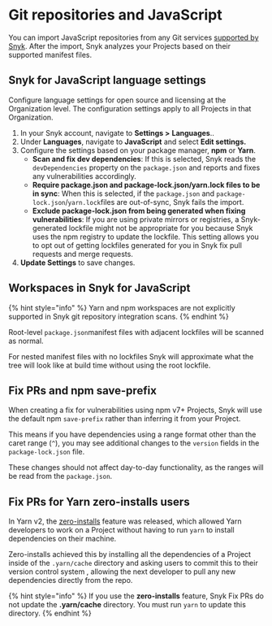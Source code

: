 # Git repositories and JavaScript

You can import JavaScript repositories from any Git services [supported by Snyk](../../scm-ide-and-ci-cd-workflow-and-integrations/snyk-scm-integrations/). After the import, Snyk analyzes your Projects based on their supported manifest files.

## Snyk for JavaScript language settings

Configure language settings for open source and licensing at the Organization level. The configuration settings apply to all Projects in that Organization.

1. In your Snyk account, navigate to **Settings >** **Languages**..
2. Under **Languages**, navigate to **JavaScript** and select **Edit settings.**
3. Configure the settings based on your package manager, **npm** or **Yarn**.
   * **Scan and fix dev dependencies**: If this is selected, Snyk reads the `devDependencies` property on the `package.json` and reports and fixes any vulnerabilities accordingly.
   * **Require package.json and package-lock.json/yarn.lock files to be in sync**: When this is selected, if the `package.json` and `package-lock.json`/`yarn.lock`files are out-of-sync, Snyk fails the import.
   * **Exclude package-lock.json from being generated when fixing vulnerabilities**: If you are using private mirrors or registries, a Snyk-generated lockfile might not be appropriate for you because Snyk uses the npm registry to update the lockfile. This setting allows you to opt out of getting lockfiles generated for you in Snyk fix pull requests and merge requests.
4. **Update Settings** to save changes.

## Workspaces in Snyk for JavaScript

{% hint style="info" %}
Yarn and npm workspaces are not explicitly supported in Snyk git repository integration scans.
{% endhint %}

Root-level `package.json`manifest files with adjacent lockfiles will be scanned as normal.&#x20;

For nested manifest files with no lockfiles Snyk will approximate what the tree will look like at build time without using the root lockfile.

## Fix PRs and npm save-prefix

When creating a fix for vulnerabilities using npm v7+ Projects, Snyk will use the default npm `save-prefix` rather than inferring it from your Project.

This means if you have dependencies using a range format other than the caret range (`^`), you may see additional changes to the `version` fields in the `package-lock.json` file.&#x20;

These changes should not affect day-to-day functionality, as the ranges will be read from the `package.json`.

## Fix PRs for Yarn zero-installs users

In Yarn v2, the [zero-installs](https://yarnpkg.com/features/zero-installs) feature was released, which allowed Yarn developers to work on a Project without having to run `yarn` to install dependencies on their machine.&#x20;

Zero-installs achieved this by installing all the dependencies of a Project inside of the `.yarn/cache` directory and asking users to commit this to their version control system , allowing the next developer to pull any new dependencies directly from the repo.

{% hint style="info" %}
If you use the **zero-installs** feature, Snyk Fix PRs do not update the **.yarn/cache** directory. You must run `yarn` to update this directory.
{% endhint %}

